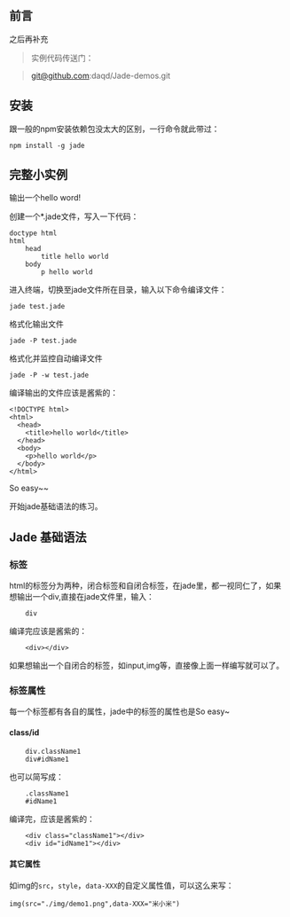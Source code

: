 ## 前言
之后再补充

> 实例代码传送门：

> git@github.com:daqd/Jade-demos.git

## 安装
 跟一般的npm安装依赖包没太大的区别，一行命令就此带过：
 
 `npm install -g jade `


## 完整小实例

输出一个hello word!

创建一个*.jade文件，写入一下代码：

```
doctype html
html
	head
		title hello world
	body
		p hello world
```
进入终端，切换至jade文件所在目录，输入以下命令编译文件：

`jade test.jade`

格式化输出文件

`jade -P test.jade`

格式化并监控自动编译文件

`jade -P -w test.jade`

编译输出的文件应该是酱紫的：

```
<!DOCTYPE html>
<html>
  <head>
    <title>hello world</title>
  </head>
  <body>
    <p>hello world</p>
  </body>
</html>
```
So easy~~

开始jade基础语法的练习。

## Jade 基础语法

### 标签
html的标签分为两种，闭合标签和自闭合标签，在jade里，都一视同仁了，如果想输出一个div,直接在jade文件里，输入：

```
	div
```
编译完应该是酱紫的：

```
	<div></div>
```
如果想输出一个自闭合的标签，如input,img等，直接像上面一样编写就可以了。

### 标签属性
每一个标签都有各自的属性，jade中的标签的属性也是So easy~

#### class/id

```
	div.className1
	div#idName1
```
也可以简写成：

```
	.className1
	#idName1
```
编译完，应该是酱紫的：

```
	<div class="className1"></div>
	<div id="idName1"></div>
```
#### 其它属性

如img的`src`，`style`，`data-XXX`的自定义属性值，可以这么来写：

```
img(src="./img/demo1.png",data-XXX="米小米")
```











